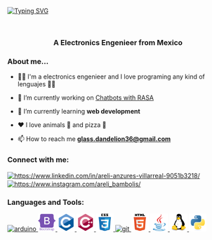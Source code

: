 [![Typing SVG](https://readme-typing-svg.herokuapp.com/?lines=Hi!+I'm+Areli+Anzures+💞️)](https://git.io/typing-svg)

<img src="https://www.google.com/url?sa=i&url=https%3A%2F%2Fes.dreamstime.com%2Fdibujo-koala-en-un-%25C3%25A1rbol-vector-o-ilustraci%25C3%25B3n-de-color-image160153078&psig=AOvVaw317iVKdSAgv60Y5o5LDUpz&ust=1651681944687000&source=images&cd=vfe&ved=0CAkQjRxqFwoTCPDlsvLgw_cCFQAAAAAdAAAAABAj" alt="">
<h3 align="center">A Electronics Engenieer from Mexico</h3>

<h3 align="left">About me...</h3>

- 👷‍♀️ I'm a electronics engenieer and I love programing any kind of lenguajes 👩‍💻 

- 🔭 I’m currently working on [Chatbots with RASA](https://github.com/Areli-Anzures/chatmis-uami)

- 🌱 I’m currently learning **web development**

- ❤ I love animals 🐔 and pizza 🍕

- 📫 How to reach me **glass.dandelion36@gmail.com**

<h3 align="left">Connect with me:</h3>
<p align="left">
<a href="https://linkedin.com/in/https://www.linkedin.com/in/areli-anzures-villarreal-9051b3218/" target="blank"><img align="center" src="https://raw.githubusercontent.com/rahuldkjain/github-profile-readme-generator/master/src/images/icons/Social/linked-in-alt.svg" alt="https://www.linkedin.com/in/areli-anzures-villarreal-9051b3218/" height="30" width="40" /></a>
<a href="https://instagram.com/https://www.instagram.com/areli_bambolis/" target="blank"><img align="center" src="https://raw.githubusercontent.com/rahuldkjain/github-profile-readme-generator/master/src/images/icons/Social/instagram.svg" alt="https://www.instagram.com/areli_bambolis/" height="30" width="40" /></a>
</p>

<h3 align="left">Languages and Tools:</h3>
<p align="left"> <a href="https://www.arduino.cc/" target="_blank" rel="noreferrer"> <img src="https://cdn.worldvectorlogo.com/logos/arduino-1.svg" alt="arduino" width="40" height="40"/> </a> <a href="https://getbootstrap.com" target="_blank" rel="noreferrer"> <img src="https://raw.githubusercontent.com/devicons/devicon/master/icons/bootstrap/bootstrap-plain-wordmark.svg" alt="bootstrap" width="40" height="40"/> </a> <a href="https://www.cprogramming.com/" target="_blank" rel="noreferrer"> <img src="https://raw.githubusercontent.com/devicons/devicon/master/icons/c/c-original.svg" alt="c" width="40" height="40"/> </a> <a href="https://www.w3schools.com/cpp/" target="_blank" rel="noreferrer"> <img src="https://raw.githubusercontent.com/devicons/devicon/master/icons/cplusplus/cplusplus-original.svg" alt="cplusplus" width="40" height="40"/> </a> <a href="https://www.w3schools.com/css/" target="_blank" rel="noreferrer"> <img src="https://raw.githubusercontent.com/devicons/devicon/master/icons/css3/css3-original-wordmark.svg" alt="css3" width="40" height="40"/> </a> <a href="https://git-scm.com/" target="_blank" rel="noreferrer"> <img src="https://www.vectorlogo.zone/logos/git-scm/git-scm-icon.svg" alt="git" width="40" height="40"/> </a> <a href="https://www.w3.org/html/" target="_blank" rel="noreferrer"> <img src="https://raw.githubusercontent.com/devicons/devicon/master/icons/html5/html5-original-wordmark.svg" alt="html5" width="40" height="40"/> </a> <a href="https://www.java.com" target="_blank" rel="noreferrer"> <img src="https://raw.githubusercontent.com/devicons/devicon/master/icons/java/java-original.svg" alt="java" width="40" height="40"/> </a> <a href="https://www.linux.org/" target="_blank" rel="noreferrer"> <img src="https://raw.githubusercontent.com/devicons/devicon/master/icons/linux/linux-original.svg" alt="linux" width="40" height="40"/> </a> <a href="https://www.python.org" target="_blank" rel="noreferrer"> <img src="https://raw.githubusercontent.com/devicons/devicon/master/icons/python/python-original.svg" alt="python" width="40" height="40"/> </a> </p>

